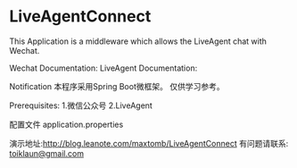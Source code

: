 # LiveAgentConnect

This Application is a middleware which allows the LiveAgent chat with Wechat.

Wechat Documentation: 
LiveAgent Documentation:

Notification
	本程序采用Spring Boot微框架。 仅供学习参考。

Prerequisites:
	1.微信公众号
	2.LiveAgent
	
配置文件
	application.properties


演示地址:http://blog.leanote.com/maxtomb/LiveAgentConnect
有问题请联系:
toiklaun@gmail.com
